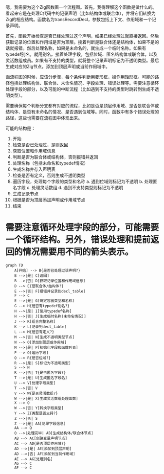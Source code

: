 嗯，我需要为这个Zig函数画一个流程图。首先，我得理解这个函数是做什么的。看起来它是在处理C代码中的记录声明（比如结构体或联合体），并将它们转换为Zig的相应结构。函数名为transRecordDecl，参数包括上下文、作用域和一个记录声明。

首先，函数开始检查是否已经处理过这个声明，如果已经处理过就直接返回。然后获取记录的位置和作用域是否为顶层。接着判断是联合体还是结构体，如果不是的话就报错。然后处理名称，如果是未命名的，就生成一个临时名称。如果有typedef别名，就用别名。接着处理字段，包括位域、匿名结构体或联合体，以及灵活数组成员。如果有不支持的类型，就将整个记录声明标记为不透明类型。最后生成对应的Zig节点，添加到顶层声明或当前作用域中。

画流程图的时候，应该分步骤，每个条件判断用菱形框，操作用矩形框。可能的路径包括处理结构体、联合体、未命名情况、字段处理、错误处理等。需要注意循环处理字段的部分，以及可能的中断流程（比如遇到不支持的类型时跳转到生成不透明类型）。

需要确保每个判断分支都有对应的流程，比如是否是顶层作用域、是否是联合体或结构体、是否有未命名的情况、是否遇到位域等。同时，函数中有多个错误处理的路径，这些也需要在流程图中体现出来。

可能的结构是：

1. 开始
2. 检查是否已处理过，是则返回
3. 获取位置和作用域信息
4. 判断是否为联合体或结构体，否则报错并返回
5. 处理名称（包括未命名和typedef情况）
6. 生成名称并存入声明表
7. 检查是否有定义，否则生成不透明类型
8. 遍历字段，处理每个字段的类型和名称
   a. 遇到位域则标记为不透明
   b. 处理匿名字段
   c. 处理灵活数组
   d. 遇到不支持类型则标记为不透明
9. 生成记录节点
10. 根据是否为顶层添加声明或作用域节点
11. 结束

需要注意循环处理字段的部分，可能需要一个循环结构。另外，错误处理和提前返回的情况需要用不同的箭头表示。
================================================
```mermaid
graph TD
    A[开始] --> B{是否已处理过该声明?}
    B -->|是| C[返回]
    B -->|否| D[获取记录位置和作用域信息]
    D --> E{是联合体/结构体?}
    E -->|否| F[报错并记录到decl_table]
    F --> C
    E -->|是| G[确定容器类型和名称]
    G --> H{是否有typedef别名?}
    H -->|是| I[使用typedef名称]
    H -->|否| J[生成临时名称(未命名情况)]
    J --> K[组合完整名称]
    K --> L[记录到decl_table]
    L --> M{是否有定义?}
    M -->|否| N[生成不透明类型节点]
    N --> O[添加到顶层或作用域]
    M -->|是| P[初始化字段和函数列表]
    P --> Q[遍历字段]
    Q --> R{是否位域?}
    R -->|是| S[标记为不透明类型]
    S --> N
    R -->|否| T{是否匿名字段?}
    T -->|是| U[生成匿名字段名]
    U --> V[处理字段类型]
    T -->|否| V
    V --> W{是否灵活数组?}
    W -->|是| X[生成灵活数组处理函数]
    X --> Q
    W -->|否| Y[转换字段类型]
    Y --> Z{类型是否支持?}
    Z -->|否| S
    Z -->|是| AA[记录字段信息]
    AA --> Q
    Q -->|处理完毕| AB[生成结构体/联合体节点]
    AB --> AC[创建变量声明节点]
    AC --> AD{是否顶层作用域?}
    AD -->|是| AE[添加到顶层声明]
    AD -->|否| AF[添加到当前作用域]
    AE --> AG[处理别名]
    AG --> C
    AF --> C
```